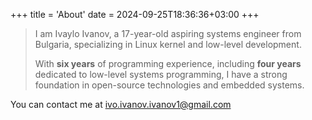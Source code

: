 +++
title = 'About'
date = 2024-09-25T18:36:36+03:00
+++

> I am Ivaylo Ivanov, a 17-year-old aspiring systems engineer from Bulgaria, specializing in Linux kernel and low-level development.
>
> With __six years__ of programming experience, including __four years__ dedicated to low-level systems programming, I have a strong foundation in open-source technologies and embedded systems.

You can contact me at ivo.ivanov.ivanov1@gmail.com
